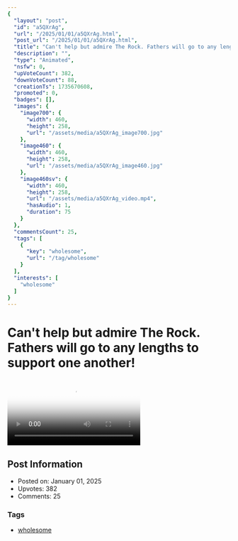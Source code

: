 ```yaml
---
{
  "layout": "post",
  "id": "a5QXrAg",
  "url": "/2025/01/01/a5QXrAg.html",
  "post_url": "/2025/01/01/a5QXrAg.html",
  "title": "Can't help but admire The Rock. Fathers will go to any lengths to support one another!",
  "description": "",
  "type": "Animated",
  "nsfw": 0,
  "upVoteCount": 382,
  "downVoteCount": 88,
  "creationTs": 1735670608,
  "promoted": 0,
  "badges": [],
  "images": {
    "image700": {
      "width": 460,
      "height": 258,
      "url": "/assets/media/a5QXrAg_image700.jpg"
    },
    "image460": {
      "width": 460,
      "height": 258,
      "url": "/assets/media/a5QXrAg_image460.jpg"
    },
    "image460sv": {
      "width": 460,
      "height": 258,
      "url": "/assets/media/a5QXrAg_video.mp4",
      "hasAudio": 1,
      "duration": 75
    }
  },
  "commentsCount": 25,
  "tags": [
    {
      "key": "wholesome",
      "url": "/tag/wholesome"
    }
  ],
  "interests": [
    "wholesome"
  ]
}
---
```


# Can't help but admire The Rock. Fathers will go to any lengths to support one another!

<video controls playsinline loop poster="/assets/media/a5QXrAg_image460.jpg">
  <source src="/assets/media/a5QXrAg_video.mp4" type="video/mp4">
  Your browser does not support the video tag.
</video>

## Post Information

- Posted on: January 01, 2025
- Upvotes: 382
- Comments: 25

### Tags

- [wholesome](/tag/wholesome)
